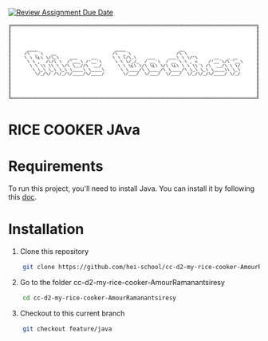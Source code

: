 [![Review Assignment Due Date](https://classroom.github.com/assets/deadline-readme-button-24ddc0f5d75046c5622901739e7c5dd533143b0c8e959d652212380cedb1ea36.svg)](https://classroom.github.com/a/PHq8Kfj_)

<img src="assets/rice-cooker-logo.png" />

# RICE COOKER JAva

# Requirements

To run this project, you'll need to install Java. You can install it by following this [doc](https://github.com/simeonyaniliev/how-to-install-java/blob/master/README.md).

# Installation

1. Clone this repository

```sh
    git clone https://github.com/hei-school/cc-d2-my-rice-cooker-AmourRamanantsiresy.git
```

2. Go to the folder cc-d2-my-rice-cooker-AmourRamanantsiresy

```sh
    cd cc-d2-my-rice-cooker-AmourRamanantsiresy
```

3. Checkout to this current branch

```sh
    git checkout feature/java
```
